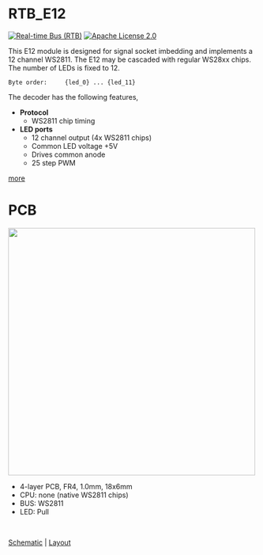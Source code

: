 # RTB_E12
[![Real-time Bus (RTB)](https://img.shields.io/badge/RTB_Project-FF6699)](https://www.rtb4dcc.de)
[![Apache License 2.0](https://img.shields.io/badge/license-Apache%20License%202.0-blue)](https://www.apache.org/licenses/LICENSE-2.0)

This E12 module is designed for signal socket imbedding and implements a 12 channel WS2811. The E12 may be cascaded with regular WS28xx chips. The number of LEDs is fixed to 12.

```
Byte order:     {led_0} ... {led_11}
```

The decoder has the following features,
- **Protocol**
  - WS2811 chip timing
- **LED ports**
  - 12 channel output (4x WS2811 chips)
  - Common LED voltage +5V
  - Drives common anode
  - 25 step PWM

[more](https://rtb4dcc.de/hardware/modules/e12/)

# PCB
<img src="https://rtb4dcc.de/wp-content/uploads/2024/02/E12_1.png" width=500>

- 4-layer PCB, FR4, 1.0mm, 18x6mm
- CPU: none (native WS2811 chips)
- BUS: WS2811
- LED: Pull
<br>

[Schematic](doc/E12_schematic.pdf) | [Layout](doc/E12_layout.pdf)
